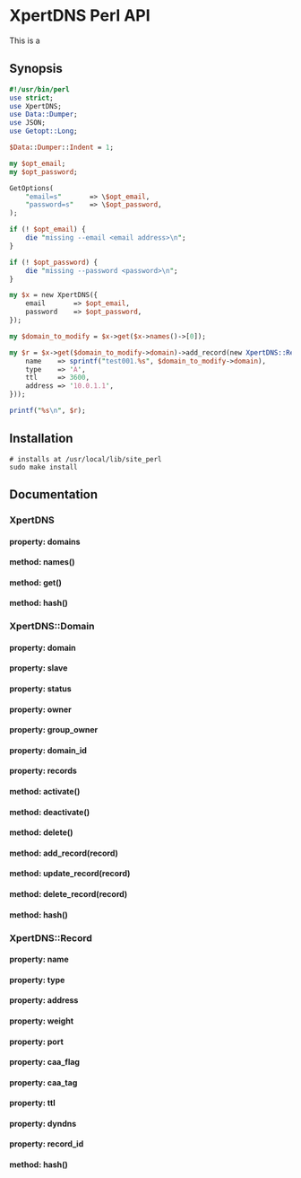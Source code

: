 # XpertDNS Perl API
This is a

## Synopsis
```perl
#!/usr/bin/perl
use strict;
use XpertDNS;
use Data::Dumper;
use JSON;
use Getopt::Long;

$Data::Dumper::Indent = 1;

my $opt_email;
my $opt_password;

GetOptions(
    "email=s"       => \$opt_email,
    "password=s"    => \$opt_password,
);

if (! $opt_email) {
    die "missing --email <email address>\n";
}

if (! $opt_password) {
    die "missing --password <password>\n";
}

my $x = new XpertDNS({
    email       => $opt_email,
    password    => $opt_password,
});

my $domain_to_modify = $x->get($x->names()->[0]);

my $r = $x->get($domain_to_modify->domain)->add_record(new XpertDNS::Record({
    name    => sprintf("test001.%s", $domain_to_modify->domain),
    type    => 'A',
    ttl     => 3600,
    address => '10.0.1.1',
}));

printf("%s\n", $r);
```

## Installation
    # installs at /usr/local/lib/site_perl
    sudo make install

## Documentation
### XpertDNS
#### property: domains
#### method: names()
#### method: get()
#### method: hash()

### XpertDNS::Domain
#### property: domain
#### property: slave
#### property: status
#### property: owner
#### property: group_owner
#### property: domain_id
#### property: records

#### method: activate()
#### method: deactivate()
#### method: delete()
#### method: add_record(record)
#### method: update_record(record)
#### method: delete_record(record)
#### method: hash()

### XpertDNS::Record
#### property: name
#### property: type
#### property: address
#### property: weight
#### property: port
#### property: caa_flag
#### property: caa_tag
#### property: ttl
#### property: dyndns
#### property: record_id
#### method: hash()

